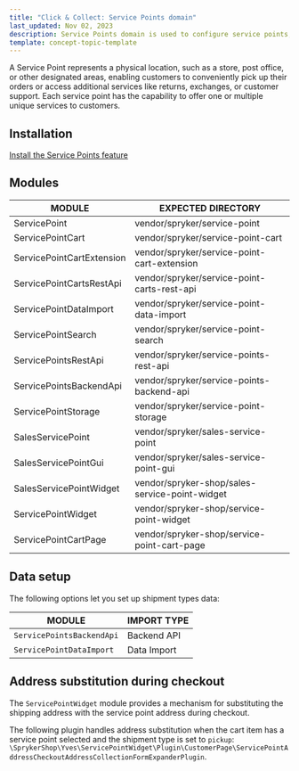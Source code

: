 ```yaml
---
title: "Click & Collect: Service Points domain"
last_updated: Nov 02, 2023
description: Service Points domain is used to configure service points, addresses, stores, service types, and services.
template: concept-topic-template
---
```



A Service Point represents a physical location, such as a store, post office, or other designated areas, enabling customers to conveniently pick up their orders or access additional services like returns, exchanges, or customer support. Each service point has the capability to offer one or multiple unique services to customers.

## Installation

[Install the Service Points feature](/docs/pbc/all/service-point-management/latest/unified-commerce/install-features/install-the-service-points-feature.html)

## Modules

| MODULE                    | EXPECTED DIRECTORY                             |
|---------------------------|------------------------------------------------|
| ServicePoint              | vendor/spryker/service-point                   |
| ServicePointCart          | vendor/spryker/service-point-cart              |
| ServicePointCartExtension | vendor/spryker/service-point-cart-extension    |
| ServicePointCartsRestApi  | vendor/spryker/service-point-carts-rest-api    |
| ServicePointDataImport    | vendor/spryker/service-point-data-import       |
| ServicePointSearch        | vendor/spryker/service-point-search            |
| ServicePointsRestApi      | vendor/spryker/service-points-rest-api         |
| ServicePointsBackendApi   | vendor/spryker/service-points-backend-api      |
| ServicePointStorage       | vendor/spryker/service-point-storage           |
| SalesServicePoint         | vendor/spryker/sales-service-point             |
| SalesServicePointGui      | vendor/spryker/sales-service-point-gui         |
| SalesServicePointWidget   | vendor/spryker-shop/sales-service-point-widget |
| ServicePointWidget        | vendor/spryker-shop/service-point-widget       |
| ServicePointCartPage      | vendor/spryker-shop/service-point-cart-page    |

## Data setup

The following options let you set up shipment types data:

| MODULE | IMPORT TYPE |
| - | - |
| `ServicePointsBackendApi` | Backend API |
| `ServicePointDataImport` | Data Import |


## Address substitution during checkout

The `ServicePointWidget` module provides a mechanism for substituting the shipping address with the service point address during checkout.

The following plugin handles address substitution when the cart item has a service point selected and the shipment type is set to `pickup`: `\SprykerShop\Yves\ServicePointWidget\Plugin\CustomerPage\ServicePointAddressCheckoutAddressCollectionFormExpanderPlugin`.
